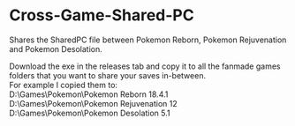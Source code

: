# Cross-Game-Shared-PC
Shares the SharedPC file between Pokemon Reborn, Pokemon Rejuvenation and Pokemon Desolation.

Download the exe in the releases tab and copy it to all the fanmade games folders that you want to share your saves in-between.\
For example I copied them to:\
D:\Games\Pokemon\Pokemon Reborn 18.4.1\
D:\Games\Pokemon\Pokemon Rejuvenation 12\
D:\Games\Pokemon\Pokemon Desolation 5.1
